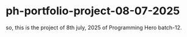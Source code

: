 # ph-portfolio-project-08-07-2025


so, this is the project of 8th july, 2025 of Programming Hero batch-12.